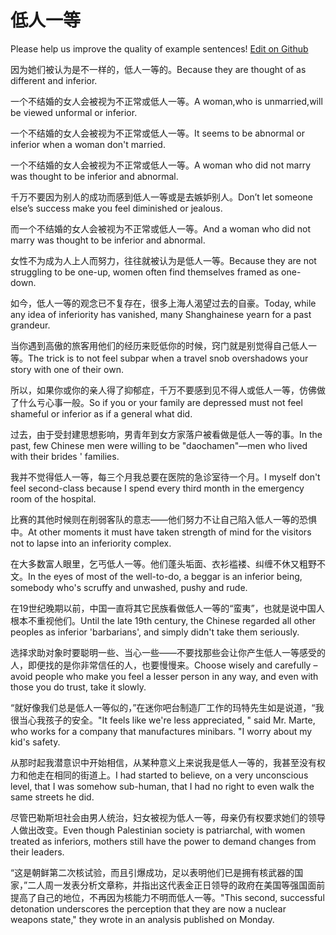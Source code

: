 # 低人一等

Please help us improve the quality of example sentences! [Edit on Github](https://github.com/jiyushe/jiyu-example-sentence-source/blob/main/chinese/direnyideng.md)

<p><span class="chinese">因为她们被认为是不一样的，低人一等的。</span><span class="english">Because they are thought of as different and inferior.</span></p>

<p><span class="chinese">一个不结婚的女人会被视为不正常或低人一等。</span><span class="english">A woman,who is unmarried,will be viewed unformal or inferior.</span></p>

<p><span class="chinese">一个不结婚的女人会被视为不正常或低人一等。</span><span class="english">It seems to be abnormal or inferior when a woman don't married.</span></p>

<p><span class="chinese">一个不结婚的女人会被视为不正常或低人一等。</span><span class="english">A woman who did not marry was thought to be inferior and abnormal.</span></p>

<p><span class="chinese">千万不要因为别人的成功而感到低人一等或是去嫉妒别人。</span><span class="english">Don’t let someone else’s success make you feel diminished or jealous.</span></p>

<p><span class="chinese">而一个不结婚的女人会被视为不正常或低人一等。</span><span class="english">And a woman who did not marry was thought to be inferior and abnormal.</span></p>

<p><span class="chinese">女性不为成为人上人而努力，往往就被认为是低人一等。</span><span class="english">Because they are not struggling to be one-up, women often find themselves framed as one-down.</span></p>

<p><span class="chinese">如今，低人一等的观念已不复存在，很多上海人渴望过去的自豪。</span><span class="english">Today, while any idea of inferiority has vanished, many Shanghainese yearn for a past grandeur.</span></p>

<p><span class="chinese">当你遇到高傲的旅客用他们的经历来贬低你的时候，窍门就是别觉得自己低人一等。</span><span class="english">The trick is to not feel subpar when a travel snob overshadows your story with one of their own.</span></p>

<p><span class="chinese">所以，如果你或你的亲人得了抑郁症，千万不要感到见不得人或低人一等，仿佛做了什么亏心事一般。</span><span class="english">So if you or your family are depressed must not feel shameful or inferior as if a general what did.</span></p>

<p><span class="chinese">过去，由于受封建思想影响，男青年到女方家落户被看做是低人一等的事。</span><span class="english">In the past, few Chinese men were willing to be "daochamen"—men who lived with their brides ' families.</span></p>

<p><span class="chinese">我并不觉得低人一等，每三个月我总要在医院的急诊室待一个月。</span><span class="english">I myself don't feel second-class because I spend every third month in the emergency room of the hospital.</span></p>

<p><span class="chinese">比赛的其他时候则在削弱客队的意志——他们努力不让自己陷入低人一等的恐惧中。</span><span class="english">At other moments it must have taken strength of mind for the visitors not to lapse into an inferiority complex.</span></p>

<p><span class="chinese">在大多数富人眼里，乞丐低人一等。他们蓬头垢面、衣衫褴褛、纠缠不休又粗野不文。</span><span class="english">In the eyes of most of the well-to-do, a beggar is an inferior being, somebody who's scruffy and unwashed, pushy and rude.</span></p>

<p><span class="chinese">在19世纪晚期以前，中国一直将其它民族看做低人一等的“蛮夷”，也就是说中国人根本不重视他们。</span><span class="english">Until the late 19th century, the Chinese regarded all other peoples as inferior 'barbarians', and simply didn't take them seriously.</span></p>

<p><span class="chinese">选择求助对象时要聪明一些、当心一些——不要找那些会让你产生低人一等感受的人，即便找的是你非常信任的人，也要慢慢来。</span><span class="english">Choose wisely and carefully – avoid people who make you feel a lesser person in any way, and even with those you do trust, take it slowly.</span></p>

<p><span class="chinese">“就好像我们总是低人一等似的，”在迷你吧台制造厂工作的玛特先生如是说道，“我很当心我孩子的安全。</span><span class="english">"It feels like we're less appreciated, " said Mr. Marte, who works for a company that manufactures minibars. "I worry about my kid's safety.</span></p>

<p><span class="chinese">从那时起我潜意识中开始相信，从某种意义上来说我是低人一等的，我甚至没有权力和他走在相同的街道上。</span><span class="english">I had started to believe, on a very unconscious level, that I was somehow sub-human, that I had no right to even walk the same streets he did.</span></p>

<p><span class="chinese">尽管巴勒斯坦社会由男人统治，妇女被视为低人一等，母亲仍有权要求她们的领导人做出改变。</span><span class="english">Even though Palestinian society is patriarchal, with women treated as inferiors, mothers still have the power to demand changes from their leaders.</span></p>

<p><span class="chinese">“这是朝鲜第二次核试验，而且引爆成功，足以表明他们已是拥有核武器的国家，”二人周一发表分析文章称，并指出这代表金正日领导的政府在美国等强国面前提高了自己的地位，不再因为核能力不明而低人一等。</span><span class="english">"This second, successful detonation underscores the perception that they are now a nuclear weapons state," they wrote in an analysis published on Monday.</span></p>

